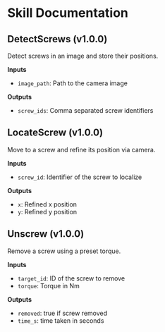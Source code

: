 # Skill Documentation

## DetectScrews (v1.0.0)
Detect screws in an image and store their positions.

**Inputs**
- `image_path`: Path to the camera image

**Outputs**
- `screw_ids`: Comma separated screw identifiers

## LocateScrew (v1.0.0)
Move to a screw and refine its position via camera.

**Inputs**
- `screw_id`: Identifier of the screw to localize

**Outputs**
- `x`: Refined x position
- `y`: Refined y position

## Unscrew (v1.0.0)
Remove a screw using a preset torque.

**Inputs**
- `target_id`: ID of the screw to remove
- `torque`: Torque in Nm

**Outputs**
- `removed`: true if screw removed
- `time_s`: time taken in seconds
